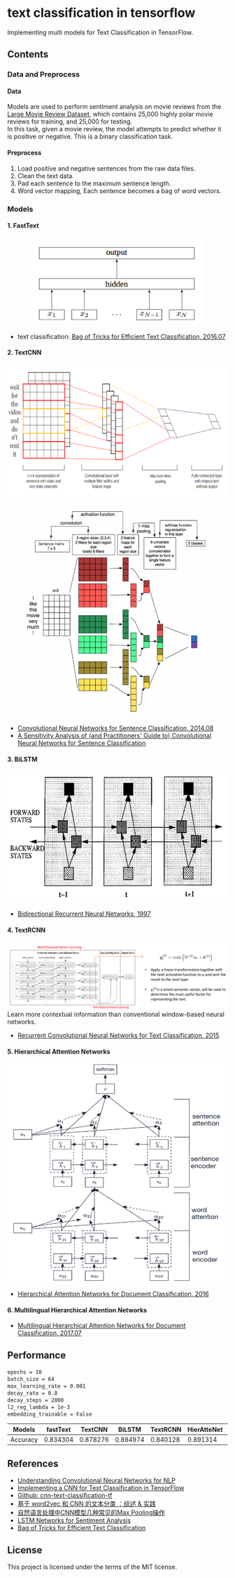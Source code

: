 # text classification in tensorflow
Implementing multi models for Text Classification in TensorFlow.

## Contents
### Data and Preprocess
#### Data
Models are used to perform sentiment analysis on movie reviews from the [Large Movie Review Dataset](http://ai.stanford.edu/~amaas/data/sentiment/), which contains 25,000 highly polar movie reviews for training, and 25,000 for testing.<br/>
In this task, given a movie review, the model attempts to predict whether it is positive or negative. This is a binary classification task.

#### Preprocess
1. Load positive and negative sentences from the raw data files.
2. Clean the text data.
3. Pad each sentence to the maximum sentence length.
4. Word vector mapping, Each sentence becomes a bag of word vectors.

### Models
#### 1. FastText
<div align=center>
<img src='imgs/fast_text_model.png' width='400' height='200'>
</div>

- text classification: [Bag of Tricks for Efficient Text Classification, 2016.07](https://arxiv.org/abs/1607.01759)

#### 2. TextCNN
<div align=center>
<img src='imgs/text_cnn_model.png' width='700' height='300'>
</div>

<div align=center>
<img src='imgs/text_cnn_model_explain.png' width='600' height='500'>
</div>

- [Convolutional Neural Networks for Sentence Classification, 2014.08](https://arxiv.org/abs/1408.5882)
- [A Sensitivity Analysis of (and Practitioners' Guide to) Convolutional Neural Networks for Sentence Classification](https://arxiv.org/abs/1510.03820)

#### 3. BiLSTM
<div align=center>
<img src='imgs/bilstm_model.png' width='600' height='300'>
</div>

- [Bidirectional Recurrent Neural Networks, 1997](http://ieeexplore.ieee.org/document/650093/)

#### 4. TextRCNN
![](./imgs/rcnn_model.png)
Learn more contextual information   than conventional window-based neural networks.
- [Recurrent Convolutional Neural Networks for Text Classification, 2015](https://scholar.google.com.hk/scholar?q=Recurrent+Convolutional+Neural+Networks+for+Text+Classification&hl=zh-CN&as_sdt=0&as_vis=1&oi=scholart&sa=X&ved=0ahUKEwjpx82cvqTUAhWHspQKHUbDBDYQgQMIITAA)

#### 5. Hierarchical Attention Networks
<div align=center>
<img src='imgs/han_model.png' width='500' height='500'>
</div>

- [Hierarchical Attention Networks for Document Classification, 2016](http://www.cs.cmu.edu/~./hovy/papers/16HLT-hierarchical-attention-networks.pdf)

#### 6. Multilingual Hierarchical Attention Networks
- [Multilingual Hierarchical Attention Networks for Document Classification, 2017.07](https://arxiv.org/abs/1707.00896)

## Performance
```
epochs = 10
batch_size = 64
max_learning_rate = 0.001
decay_rate = 0.8
decay_steps = 2000
l2_reg_lambda = 1e-3
embedding_trainable = False
```

Models   | fastText|TextCNN |BiLSTM    | TextRCNN | HierAtteNet|Seq2seqAttn|EntityNet|DynamicMemory|Transformer
---      | ---     | ---    |---       |---       |---         |---        |---      |---          |----
Accuracy |0.834304 |0.878276| 0.884974 |0.840128  |0.891314    |           |         |             |

## References
- [Understanding Convolutional Neural Networks for NLP](http://www.wildml.com/2015/11/understanding-convolutional-neural-networks-for-nlp/)
- [Implementing a CNN for Text Classification in TensorFlow](http://www.wildml.com/2015/12/implementing-a-cnn-for-text-classification-in-tensorflow)
- [Github: cnn-text-classification-tf](https://github.com/cahya-wirawan/cnn-text-classification-tf)
- [基于 word2vec 和 CNN 的文本分类 ：综述 & 实践](https://zhuanlan.zhihu.com/p/29076736)
- [自然语言处理中CNN模型几种常见的Max Pooling操作](http://blog.csdn.net/malefactor/article/details/51078135)
- [LSTM Networks for Sentiment Analysis](http://deeplearning.net/tutorial/lstm.html)
- [Bag of Tricks for Efficient Text Classification](https://arxiv.org/abs/1607.01759)

## License
This project is licensed under the terms of the MIT license.
